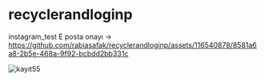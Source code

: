 # recyclerandloginp
instagram_test
E posta onayı -> 
https://github.com/rabiasafak/recyclerandloginp/assets/116540878/8581a6a8-2b5e-468a-9f92-bcbdd2bb331c

 ![kayıt55](https://github.com/rabiasafak/recyclerandloginp/assets/116540878/200aa2e2-f6d6-4f41-aa09-411c090f51fb)


